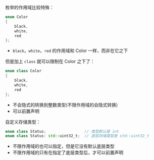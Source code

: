 枚举的作用域比较特殊：
```cpp
enum Color
{
	black,
	white,
	red
};
```
- `black`，`white`，`red` 的作用域和 Color 一样，而非在它之下

但是加上 `class` 就可以限制在 Color 之下了：
```cpp
enum class Color
{
	black,
	white,
	red
};
```

- 不会隐式的转换到整数类型(不限作用域的会隐式转换)
- 可以前置声明

自定义存储类型：
```cpp
enum class Status;                 // 类型默认是 int
enum class Status: std::uint32_t;  // 底层存储类型是 std::uint32_t
```
- 不限作用域的也可以指定，但是它没有默认底层类型
- 不限作用域的只有在指定了底层类型后，才可以前置声明
